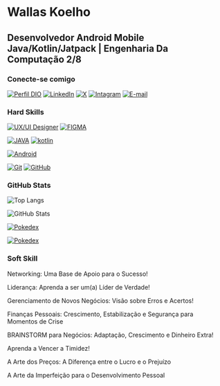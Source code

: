 <!DOCTYPE HTML>
<html lang="pt=br">
  <h1>Wallas Koelho</h1>
  
  <h2>Desenvolvedor Android Mobile Java/Kotlin/Jatpack | Engenharia Da Computação 2/8</h2>

  <h3>Conecte-se comigo</h3>

  
[![Perfil DIO](https://img.shields.io/badge/-Meu%20Perfil%20na%20DIO.ME-000?style=for-the-badge)](https://www.dio.me/users/cbw_coelho)
[![LinkedIn](https://img.shields.io/badge/-LinkedIn-30A3DC?style=for-the-badge&logo=linkedin&logoColor=fff)](https://www.linkedin.com/in/wallas-koelho/)
[![X](https://img.shields.io/badge/-twitter-000?style=for-the-badge&logo=x&logoColor=fffff)](https://twitter.com/wallaskoelho)
[![Intagram](https://img.shields.io/badge/-Instagram-DD2A7B?style=for-the-badge&logo=instagram&logoColor=fff)](https://www.instagram.com/wallaskoelho_dev/)
[![E-mail](https://img.shields.io/badge/-Email-E94D5F?style=for-the-badge&logo=gmail&logoColor=fff)](mailto:cbw.coelho@gmail.com)


 <h3> Hard Skills </h3>


[![UX/UI Designer](https://img.shields.io/badge/UX/UI%20Designer-%23E34F26.svg?style=for-the-badge&logo=UX/UI&logoColor=fff)](https://hermes.dio.me/certificates/ZYOOBXTY.pdf)
[![FIGMA](https://img.shields.io/badge/figma-%23F24E1E?style=for-the-badge&logo=figma&logoColor=fff)](https://www.dio.me/certificate/CAFF7065/share)

[![JAVA](https://img.shields.io/badge/-Java-007396?style=for-the-badge&logo=java&logoColor=white&labelColor=007396)](java.com)
[![kotlin](https://img.shields.io/badge/kotlin-%237F52FF.svg?style=for-the-badge&logo=kotlin&logoColor=white)](klotin.com)

[![Android](https://img.shields.io/badge/android-3DDC84?style=for-the-badge&logo=android&logoColor=000)](android.com)


[![Git](https://img.shields.io/badge/Git-fb503b?style=for-the-badge&logo=git&logoColor=fff)](https://git-scm.com/)
[![GitHub](https://img.shields.io/badge/GitHub-171515?style=for-the-badge&logo=github&logoColor=fff)](https://github.com/wallaskoelho/)


 <h3>GitHub Stats</h3> 

![Top Langs](https://github-readme-stats-git-masterrstaa-rickstaa.vercel.app/api/top-langs/?username=wallaskoelho&layout=pie&bg_color=000&border_color=30A3DC&title_color=E94D5F&text_color=FFF)


![GitHub Stats](https://github-readme-stats.vercel.app/api?username=wallaskoelho&theme=transparent&bg_color=000&border_color=30A3DC&show_icons=true&icon_color=79FF97&title_color=E94D5F&text_color=FFF)


[![Pokedex](https://github-readme-stats.vercel.app/api/pin/?username=wallaskoelho&repo=DIO-js-developer-pokedex)](https://github.com/wallaskoelho/DIO-js-developer-pokedex)


[![Pokedex](https://github-readme-stats.vercel.app/api/pin/?username=wallaskoelho&repo=DIO-js-developer-pokedex)](https://github.com/wallaskoelho/DIO-js-developer-pokedex)




 <h3>Soft Skill</h3> 

Networking: Uma Base de Apoio para o Sucesso!

Liderança: Aprenda a ser um(a) Líder de Verdade!

Gerenciamento de Novos Negócios: Visão sobre Erros e Acertos!

Finanças Pessoais: Crescimento, Estabilização e Segurança para Momentos de Crise

BRAINSTORM para Negócios: Adaptação, Crescimento e Dinheiro Extra!

Aprenda a Vencer a Timidez!

A Arte dos Preços: A Diferença entre o Lucro e o Prejuízo

A Arte da Imperfeição para o Desenvolvimento Pessoal

  
</html>


















